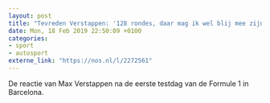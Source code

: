 ```yaml
---
layout: post
title: "Tevreden Verstappen: '128 rondes, daar mag ik wel blij mee zijn'"
date: Mon, 18 Feb 2019 22:50:09 +0100
categories: 
- sport 
- autosport 
externe_link: "https://nos.nl/l/2272561"
---
```


De reactie van Max Verstappen na de eerste testdag van de Formule 1 in Barcelona.
